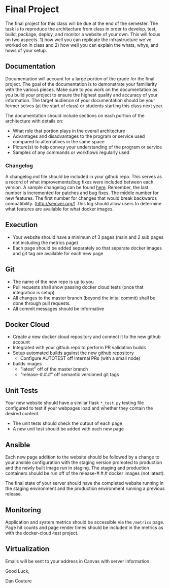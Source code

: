 # Final Project

The final project for this class will be due at the end of the 
semester.  The task is to reproduce the architecture from class
in order to develop, test, build, package, deploy, and monitor
a website of your own.  This will focus on two aspects.  1) 
how well you can replicate the infrastructure we've 
worked on in class and 2) how well you can
explain the whats, whys, and hows of your setup.

## Documentation

Documentation will account for a large portion of the grade for 
the final project. The goal of the documentation is to demonstrate 
your familiarity with the various pieces. Make sure to you 
work on the documentation as you build your project to ensure
the highest quality and accuracy of your information. The target audience of
your documentation should be your former selves (at the start
of class) or students starting this class next year.

The documentation should include sections on each
portion of the architecture with details on:

* What role that portion plays in the overall architecture
* Advantages and disadvantages to the program or service used compared to alternatives in the same space
* Picture(s) to help convey your understanding of the program or service
* Samples of any commands or workflows regularly used

### Changelog

A changelog.md file should be included in your github repo.  This serves as
a record of what improvements/bug fixes were included between
each version.  A sample changelog can be found [here](https://github.com/olivierlacan/keep-a-changelog/blob/master/CHANGELOG.md).
Remember, the last number is incremented for patches and bug fixes.
The middle number for new features.  The first number for changes
that would break backwards compatibility. (http://semver.org/)
This log should allow users to determine what features
are available for what docker images.

## Execution

* Your website should have a minimum of 3 pages (main and 2 sub pages not including the metrics page)
* Each page should be added separately so that separate docker images and git tag are available for each new page

## Git

* The name of the new repo is up to you
* Pull requests shall show passing docker cloud tests (once that integration is setup)
* All changes to the master branch (beyond the inital commit) shall be done
through pull requests.
* All commit messages should be informative

## Docker Cloud

* Create a new docker cloud repository and connect it to the new github account
* Integrated with your github repo to perform PR validation builds
* Setup automated builds against the new github repository
	* Configure AUTOTEST off Internal PRs (with a small node)
* builds images
	* "latest" off of the master branch
	* "release-#.#.#" off semantic versioned git tags

## Unit Tests

Your new website should have a similar flask `*_test.py` testing file
configured to test if your webpages load and whether they contain
the desired content.

* The unit tests should check the output of each page
* A new unit test should be added with each new page

## Ansible

Each new page addition to the website should be followed
by a change to your ansible configuration with
the staging version promoted to production and
the newly built image run in staging. The staging 
and production containers should be run off of
the release-#.#.# docker images (not latest).

The final state of your server should have the completed
website running in the staging environment and the
production environment running a previous release.

## Monitoring

Application and system metrics should be accessible
via the `/metrics` page.  Page hit counts and 
page render times should be included in the metrics
as with the docker-cloud-test project.

## Virtualization

Emails will be sent to your address in Canvas with 
server information.


Good Luck,

Dan Couture